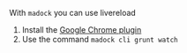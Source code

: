With `madock` you can use livereload

1. Install the  [Google Chrome plugin](https://chrome.google.com/webstore/detail/livereload-for-madock/cmablbpbnbbgmakinefjgmgpolfahdbo)
2. Use the command ```madock cli grunt watch```